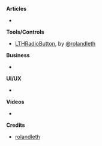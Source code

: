 
**Articles**

*


**Tools/Controls**

* [LTHRadioButton](https://github.com/rolandleth/LTHRadioButton), by [@rolandleth](https://twitter.com/rolandleth)

**Business**

*

**UI/UX**

*

**Videos**

*

**Credits**

* [rolandleth](https://github.com/rolandleth)
